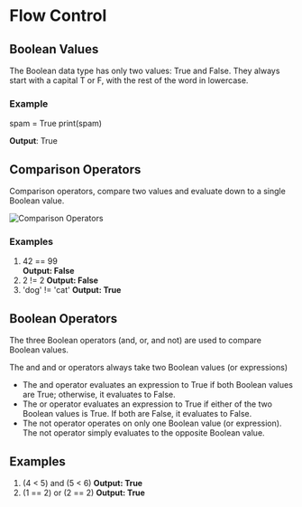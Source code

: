 # Flow Control

## Boolean Values
The Boolean data type has only two values: True and False. They always start with a capital T or F, with the rest of the word in lowercase. 
### Example
spam = True
print(spam)

**Output**: True

## Comparison Operators
Comparison operators, compare two values and evaluate down to a single Boolean value.

![Comparison Operators]()

### Examples
1. 42 == 99   
**Output: False**
2. 2 != 2
**Output: False**
3. 'dog' != 'cat'
**Output: True**

## Boolean Operators
The three Boolean operators (and, or, and not) are used to compare Boolean values.

The and and or operators always take two Boolean values (or expressions)
* The and operator evaluates an expression to True if both Boolean values are True; otherwise, it evaluates to False. 
* The or operator evaluates an expression to True if either of the two Boolean values is True. If both are False, it evaluates to False.
* The not operator operates on only one Boolean value (or expression). The not operator simply evaluates to the opposite Boolean value.

## Examples
1. (4 < 5) and (5 < 6)
**Output: True**
2. (1 == 2) or (2 == 2)
**Output: True**

